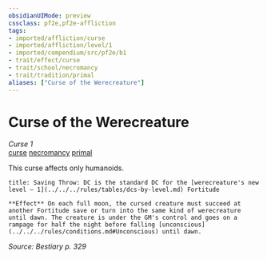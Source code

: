 ```yaml
---
obsidianUIMode: preview
cssclass: pf2e,pf2e-affliction
tags:
- imported/affliction/curse
- imported/affliction/level/1
- imported/compendium/src/pf2e/b1
- trait/effect/curse
- trait/school/necromancy
- trait/tradition/primal
aliases: ["Curse of the Werecreature"]
---
```

# Curse of the Werecreature
*Curse 1*  
[curse](curse.md)  [necromancy](necromancy.md)  [primal](primal.md)  

This curse affects only humanoids.

```ad-inline-affliction
title: Saving Throw: DC is the standard DC for the [werecreature's new level – 1](../../../rules/tables/dcs-by-level.md) Fortitude

**Effect** On each full moon, the cursed creature must succeed at another Fortitude save or turn into the same kind of werecreature until dawn. The creature is under the GM's control and goes on a rampage for half the night before falling [unconscious](../../../rules/conditions.md#Unconscious) until dawn.
```

*Source: Bestiary p. 329*
